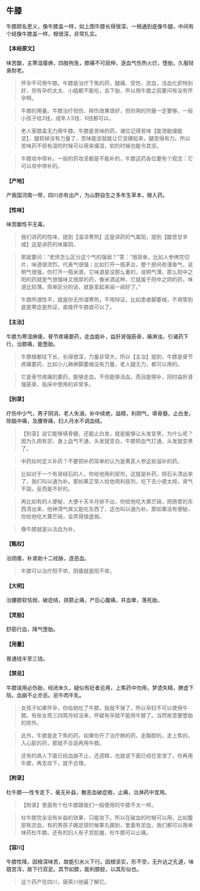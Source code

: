 ## 牛膝

牛膝顾名思义，像牛膝盖一样，如上图牛膝长得很深，一根通到底像牛腿，中间有个结像牛膝盖一样，根很深，非常扎实。

#### 【本经原文】
味苦酸，主寒湿痿痹，四肢拘急，膝痛不可屈伸，逐血气伤热火烂，堕胎，久服轻身耐老。

> 怀孕不可用牛膝。牛膝是治疗下焦的药，腿痛、受伤、淤血，活血化瘀特别好，但有孕的太太、小姐都不能吃，会下胎，所以用牛膝之前要问有没有怀孕啊。

> 牛膝的用量。牛膝治疗扭伤、摔伤效果很好，但你用的剂量一定要够，一般小孩子给3钱，成年人5钱、6钱都可以。

> 老人家膝盖无力用牛膝。牛膝是苦味的药，诸位记得苦味【能泄能燥能坚】，腿软掉没有力量了，苦味能坚就能让它坚硬起来，腿变得有力。所以苦味药不但有湿的时候可以用来燥湿，软的时候也能令其坚。

> 牛膝攻中带补。一般的药攻坚都是不能补的，牛膝这药各位要有个观念：它可以攻中带补的。

#### 【产地】
产我国河南一带，四川亦有出产，为山野自生之多年生草本，根入药。
#### 【性味】
味苦酸性平无毒。

> 我们讲药的性味，提到【温凉寒热】这是讲药的气属阳，提到【酸苦甘辛咸】这是讲药的味属阴。

> 那就要问：“老师怎么区分这个气的强弱？”答：“很简单，比如人参烤完切片，味道很浓烈，代表气很强；比如打开一瓶茅台，整个房间弥漫香气，说明气很强，你打开一瓶米酒，它味道是没那么重的，说明气薄。那么阳中之阳的药就是气很强味又很厚的药，像米酒这种，它就属于阳中之阴的药，味道比较薄。简单区分的话，就是拿起来闻一闻好了。”

> 牛膝所谓性平，就是你无所谓寒热，不用辩证，比如患者脚萎缩，不用管到底是寒症是热证，直接开牛膝就可以了。

#### 【主治】
牛膝为寒湿痹痿，骨节疼痛要药，走血能补，益肝肾强筋骨，痛淋浊，引诸药下行，治膝痛，能堕胎。

> 牛膝根都往下长，长得很深，力量非常大，所以【主治】提到，牛膝是骨节疼痛要药，比如小儿麻痹脚萎缩没有力量，老人腿无力，都可以用的。

> 它是骨节疼痛的要药，能够走血，不但能够活血，而且能够补，同时益肝肾强筋骨，临床中使用的非常多。

#### 【别录】
疗伤中少气，男子阴消，老人失溺，补中续绝，益精，利阴气，填骨髓，止白发，除脑中痛，及腰脊痛，妇人月水不调血结。

> 【别录】说它能够填骨髓，还能止白发，就是能够让头发变黑，为什么呢？因为久病有淤，身上血气不通，头发就变白，牛膝把血气打通，头发就变黑了。

> 中药如何定义补药？‍‍不要把补药简单的认为是黄芪人参这些滋补的药。

> 比如对于一个有肾结石的人，你给他用利尿剂，这就是补药，把石头清出来了，我们叫以通为补。那如果正常人给他用利尿剂，吃下去小便太频，肾气不固，反而是不好的。

> 再比如有的人便秘，大便十天半月排不出，你给他吃大黄芒硝，把肠胃的东西清出来，他神清气爽又能吃东西了，这也叫以通为补。那如果没有便秘，你给他吃大黄芒硝，会弄得很虚弱。

> 像牛膝就是以活血为补。

#### 【甄权】
治阴痿，补肾助十二经脉，逐恶血。

> 牛膝可以治疗阳不举，阴痿就是阳不举。

#### 【大明】
治腰膝软怯弱，破症结，排脓止痛，产后心腹痛，并血晕，落死胎。
#### 【灵胎】
舒筋行血，降气堕胎。
#### 【用量】
普通钱半至三钱。
#### 【禁忌】
牛膝误用必伤胎，经闭未久，疑似有妊者忌用，上焦药中勿用，梦遗失精，脾虚下陷，血崩不止亦忌。忌牛肉牛乳。

> 女孩子如果怀孕，你给她吃了牛膝，胎就不保了，所以孕妇不可以使用牛膝。有些女孩三四周月经没来，怀疑有孕就不能用牛膝了。当然故意要堕胎的除外。

> 此外，牛膝是走下焦的药，如果你开了治疗肺的药，走胸腔的，走上焦的，入心脏的药，那就不合适再用牛膝。

> 还有的病人下面已经血崩不止，还遗精，也就说下面已经在宣泄了，你再用牛膝，再去攻下，就不合理。

#### 【附录】
杜牛膝──性专走下，毫无补益，散恶血破症瘕，止痛，治淋药中宜用。

> 【附录】里面有个杜牛膝跟我们一般使用的牛膝不太一样。

> 杜牛膝完全没有补益的效果，只能攻下。所以在破血的时候可以用，比如腹部有淤血，有的男孩子踢足球时候睾丸踢到，里面有淤血，我们都可以用单味药杜牛膝。还有的妇人有子宫肌瘤，杜牛膝可以止痛。

#### 【容川】
牛膝性降，因根深味苦，故能引水火下行。因根坚实，形不空，无升达之孔道，味既苦泻，故下行双足。其节如膝，能利膝胫，以其形似也。

> 这个药产在四川，唐荣川他最了解它。